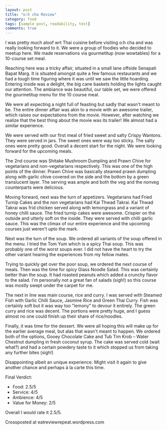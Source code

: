 ```yaml
---
layout: post
title: "o:h cha Review"
category: food
tags: [sample post, readability, test]
comments: true
---
```


I was pretty much aloof wrt Thai cuisine before visiting o:h cha and was really looking forward to it. We were a group of foodies who decided to meetup here. We made reservations via gourmetitup (now wowtables) for a 10-course set meal.

Reaching here was a tricky affair, situated in a small lane offside Senapati Bapat Marg. It is situated amongst quite a few famous restaurants and we had a tough time figuring where it was until we saw the little hoarding. Entering inside was a delight, the big cane baskets holding the lights caught our attention. The ambiance was beautiful, our table set, we were offered the gourmetitup menu for the 10 course meal.

We were all expecting a night full of feasting but sadly that wasn't meant to be. The entire dinner affair was akin to a movie with an awesome trailer, which raises our expectations from the movie. However, after watching we realize that the best thing about the movie was its trailer! We almost had a similar experience.

We were served with our first meal of fried sweet and salty Crispy Wantons. They were served in jars. The sweet ones were way too sticky. The salty ones were pretty good. Overall a decent start for the night. We were looking forward for the upcoming meals.

The 2nd course was Shitake Mushroom Dumpling and Prawn Chive for vegetarians and non-vegetarians respectively. This was one of the high points of the dinner. Prawn Chive was basically steamed prawn dumpling along with garlic chive covered on the side and the bottom by a green translucent layer. The serving was ample and both the veg and the nonveg counterparts were delicious.

Moving forward, next was the turn of appetizers. Vegetarians had Fried Turnip Cakes and the non vegetarians had Kai Thwad Takrai. Kai Thwad Takrai was frid chicken served along with lemongrass and a variant of honey chilli sauce. The fried turnip cakes were awesome. Crispier on the outside and utterly soft on the inside. They were served with chilli garlic sauce. This was the climax of our entire experience and the upcoming courses just weren't upto the mark.

Next was the turn of the soup. We ordered all variants of the soup offered in the menu. I tried the Tom Yum which is a spicy Thai soup. This was probably one of the worst soups ever. I did not have the heart to try the other variant hearing the experiences from my fellow mates.

Trying to quickly get over the poor soup, we ordered the next course of meals. Then was the time for spicy Glass Noodle Salad. This was certainly better than the soup. It had roasted peanuts which added a crunchy flavor to the salad. I'm personally not a great fan of salads (sigh!) so this course was mostly swept under the carpet for me.

The next in line was main course, rice and curry. I was served with Steamed Fish with Garlic Chilli Sauce, Jasmine Rice and Green Thai Curry. Fish was certainly soft but it was way too "lemony" to devour it entirely. The green curry and rice was decent. The portions were pretty huge, and I guess almost no one could finish up their share of rice/noodles.

Finally, it was time for the dessert. We were all hoping this will make up for the earlier average meal, but alas that wasn't meant to happen. We ordered both of the options, Gooey Chocolate Cake and Tub Tim Krob – Water Chestnut dumpling in fresh coconut syrup. The cake was served cold (wait what?) and had a certain powdery taste to it which stopped us from taking any further bites (sigh!)

Disappointing albeit an unique experience. Might visit it again to give another chance and perhaps à la carte this time.

Final Verdict:

* Food: 2.5/5
* Service: 4/5
* Ambience: 4/5
* Value for Money: 2/5

Overall I would rate it  2.5/5.

Crossposted at eatreviewrepeat.wordpress.com
